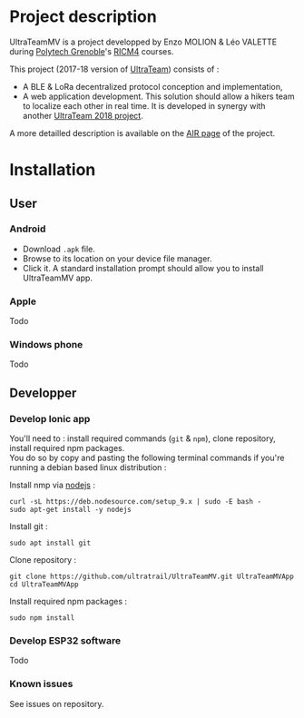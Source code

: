 # Project description #

UltraTeamMV is a project developped by Enzo MOLION & Léo VALETTE during [Polytech Grenoble](https://www.polytech-grenoble.fr/)'s [RICM4](https://www.polytech-grenoble.fr/menu-principal/formations/reseaux-informatiques-et-communication-multimedia/) courses.

This project (2017-18 version of [UltraTeam](https://air.imag.fr/index.php/UltraTeam)) consists of :

- A BLE & LoRa decentralized protocol conception and implementation,
- A web application development.
This solution should allow a hikers team to localize each other in real time.
It is developed in synergy with another [UltraTeam 2018 project](https://air.imag.fr/index.php/RICM4_2017_2018_-_UltraTeam_7.1).

A more detailled description is available on the [AIR page](https://air.imag.fr/index.php/RICM4_2017_2018_-_UltraTeamMV) of the project.

# Installation
## User
### Android

- Download ```.apk``` file.  
- Browse to its location on your device file manager.  
- Click it. A standard installation prompt should allow you to install UltraTeamMV app.  

### Apple
Todo

### Windows phone 
Todo

## Developper 
### Develop Ionic app
You'll need to : install required commands (```git``` & ```npm```), clone repository, install required npm packages.  
You do so by copy and pasting the following terminal commands if you're running a debian based linux distribution :
 
Install nmp via [nodejs](https://nodejs.org/en/download/) :  
```  
curl -sL https://deb.nodesource.com/setup_9.x | sudo -E bash -  
sudo apt-get install -y nodejs
```  
Install git :  
```
sudo apt install git  
```  
Clone repository :  
```  
git clone https://github.com/ultratrail/UltraTeamMV.git UltraTeamMVApp  
cd UltraTeamMVApp  
```  
Install required npm packages :  
```
sudo npm install
```  

### Develop ESP32 software
Todo

### Known issues
See issues on repository.
